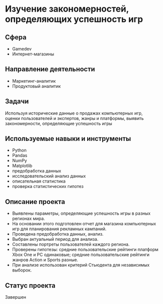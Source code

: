 # Изучение закономерностей, определяющих успешность игр

## Сфера
* Gamedev
* Интернет-магазины

## Направление деятельности
* Маркетинг-аналитик
* Продуктовый аналитик

## Задачи
Используя исторические данные о продажах компьютерных игр, оценки пользователей и экспертов, жанры и платформы, выявить закономерности, определяющие успешность игры 

## Используемые навыки и инструменты
* Python 
* Pandas
* NumPy
* Matplotlib
* предобработка данных
* исследовательский анализ данных
* описательная статистика
* проверка статистических гипотез

## Описание проекта
* Выявлены параметры, определяющие успешность игры в разных регионах мира. 
* На основании этого подготовлен отчет для магазина компьютерных игр для планирования рекламных кампаний. 
* Проведена предобработка данных, анализ. 
* Выбран актуальный период для анализа. 
* Составлены портреты пользователей каждого региона. 
* Проверены гипотезы: средние пользовательские рейтинги платформ Xbox One и PC одинаковые; средние пользовательские рейтинги жанров Action и Sports разные. 
* При анализе использован критерий Стьюдента для независимых выборок.

## Статус проекта
Завершен
